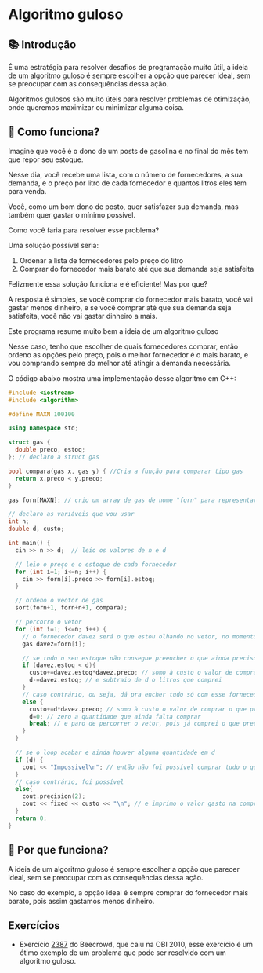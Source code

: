 # Algoritmo guloso

## 📚 Introdução

É uma estratégia para resolver desafios de programação muito útil, a ideia de um algoritmo guloso é sempre escolher a opção que parecer ideal, sem se preocupar com as consequências dessa ação.

Algoritmos gulosos são muito úteis para resolver problemas de otimização, onde queremos maximizar ou minimizar alguma coisa.

## 🤷 Como funciona?

Imagine que você é o dono de um posts de gasolina e no final do mês tem que repor seu estoque.

Nesse dia, você recebe uma lista, com o número de fornecedores, a sua demanda, e o preço por litro de cada fornecedor e quantos litros eles tem para venda.

Você, como um bom dono de posto, quer satisfazer sua demanda, mas também quer gastar o mínimo possível.

Como você faria para resolver esse problema?

Uma solução possível seria:

1. Ordenar a lista de fornecedores pelo preço do litro
2. Comprar do fornecedor mais barato até que sua demanda seja satisfeita

Felizmente essa solução funciona e é eficiente! Mas por que?

A resposta é simples, se você comprar do fornecedor mais barato, você vai gastar menos dinheiro, e se você comprar até que sua demanda seja satisfeita, você não vai gastar dinheiro a mais.

Este programa resume muito bem a ideia de um algoritmo guloso

Nesse caso, tenho que escolher de quais fornecedores comprar, então ordeno as opções pelo preço, pois o melhor fornecedor
é o mais barato, e vou comprando sempre do melhor até atingir a demanda necessária.

O código abaixo mostra uma implementação desse algoritmo em C++:

```cpp
#include <iostream>
#include <algorithm>

#define MAXN 100100

using namespace std;

struct gas {
  double preco, estoq; 
}; // declaro a struct gas

bool compara(gas x, gas y) { //Cria a função para comparar tipo gas
  return x.preco < y.preco; 
} 

gas forn[MAXN]; // crio um array de gas de nome "forn" para representar a lista

// declaro as variáveis que vou usar
int n;
double d, custo;

int main() {
  cin >> n >> d;  // leio os valores de n e d

  // leio o preço e o estoque de cada fornecedor
  for (int i=1; i<=n; i++) {
    cin >> forn[i].preco >> forn[i].estoq;
  }

  // ordeno o veotor de gas
  sort(forn+1, forn+n+1, compara);

  // percorro o vetor
  for (int i=1; i<=n; i++) {
    // o fornecedor davez será o que estou olhando no vetor, no momento
    gas davez=forn[i];

    // se todo o seu estoque não consegue preencher o que ainda preciso
    if (davez.estoq < d){
      custo+=davez.estoq*davez.preco; // somo à custo o valor de comprar todo o estoque
      d-=davez.estoq; // e subtraio de d o litros que comprei
    }
    // caso contrário, ou seja, dá pra encher tudo só com esse fornecedor
    else {
      custo+=d*davez.preco; // somo à custo o valor de comprar o que preciso
      d=0; // zero a quantidade que ainda falta comprar
      break; // e paro de percorrer o vetor, pois já comprei o que precisava
    }
  }

  // se o loop acabar e ainda houver alguma quantidade em d
  if (d) {
    cout << "Impossivel\n"; // então não foi possível comprar tudo o que precisava
  }
  // caso contrário, foi possível
  else{
    cout.precision(2);
    cout << fixed << custo << "\n"; // e imprimo o valor gasto na compra
  }
  return 0;
}
```

## 🤔 Por que funciona?

A ideia de um algoritmo guloso é sempre escolher a opção que parecer ideal, sem se preocupar com as consequências dessa ação.

No caso do exemplo, a opção ideal é sempre comprar do fornecedor mais barato, pois assim gastamos menos dinheiro.

## Exercícios

- Exercício [2387](https://www.beecrowd.com.br/judge/pt/problems/view/2387) do Beecrowd, que caiu na OBI 2010, esse exercício é um ótimo exemplo de um problema que pode ser resolvido com um algoritmo guloso.
